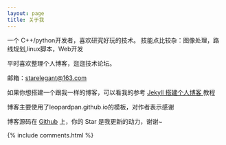 ```yaml
---
layout: page
title: 关于我 
---
```


一个 C++/python开发者，喜欢研究好玩的技术。
技能点比较杂：图像处理，路线规划,linux脚本，Web开发
<p>
平时喜欢整理个人博客，逛逛技术论坛。
<p>


<p>

邮箱：starelegant@163.com


<p>

如果你想搭建一个跟我一样的博客，可以看我的参考
<a href="/2016/10/jekyll_tutorials1/"> Jekyll 搭建个人博客 </a>
教程

<p>

博客主要使用了leopardpan.github.io的模板，对作者表示感谢

<p> 

博客源码在 <a target="_blank" href='https://github.com/leopardpan/leopardpan.github.io/'>Github</a> 上，你的 Star 是我更新的动力，谢谢~

<p> 

<p> 

<p> 


{% include comments.html %}

